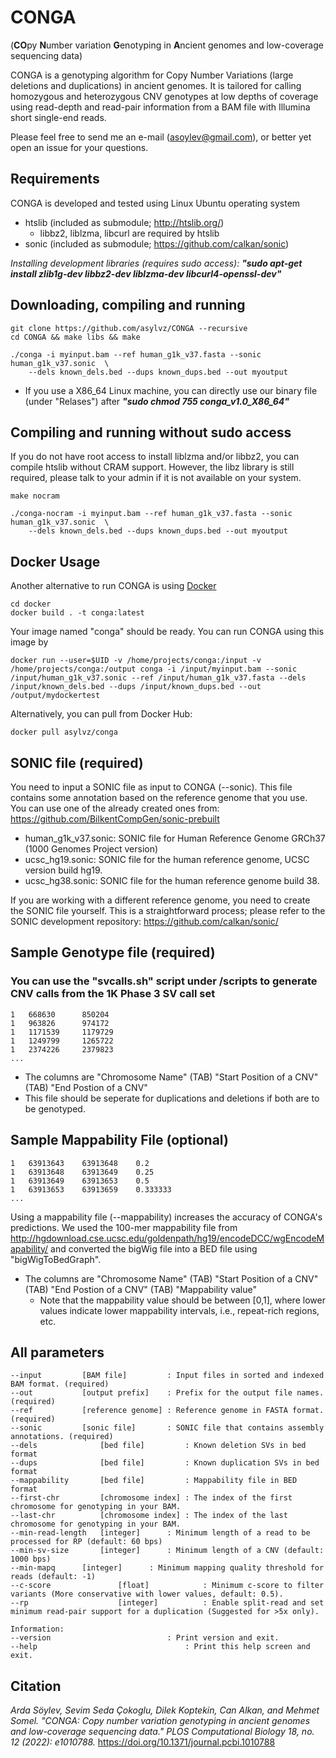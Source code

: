 # CONGA 
(**CO**py **N**umber variation **G**enotyping in **A**ncient genomes and low-coverage sequencing data) 

CONGA is a genotyping algorithm for Copy Number Variations (large deletions and duplications) in ancient genomes. It is tailored for calling homozygous and heterozygous CNV genotypes at low depths of coverage using read-depth and read-pair information from a BAM file with Illumina short single-end reads.

Please feel free to send me an e-mail (asoylev@gmail.com), or better yet open an issue for your questions.


## Requirements
CONGA is developed and tested using Linux Ubuntu operating system

 * htslib	(included as submodule; http://htslib.org/)
 	* libbz2, liblzma, libcurl are required by htslib
 * sonic  	(included as submodule; https://github.com/calkan/sonic)
 
*Installing development libraries (requires sudo access):* ***"sudo apt-get install zlib1g-dev libbz2-dev liblzma-dev libcurl4-openssl-dev"***

## Downloading, compiling and running

	git clone https://github.com/asylvz/CONGA --recursive
	cd CONGA && make libs && make

	./conga -i myinput.bam --ref human_g1k_v37.fasta --sonic human_g1k_v37.sonic  \
		--dels known_dels.bed --dups known_dups.bed --out myoutput
		
* If you use a X86_64 Linux machine, you can directly use our binary file (under "Relases") after ***"sudo chmod 755 conga_v1.0_X86_64"***

## Compiling and running without sudo access

If you do not have root access to install liblzma and/or libbz2, you can compile htslib without CRAM support. However, the libz library is still required, please talk to your admin if it is not available on your system.
	
	make nocram

	./conga-nocram -i myinput.bam --ref human_g1k_v37.fasta --sonic human_g1k_v37.sonic  \
		--dels known_dels.bed --dups known_dups.bed --out myoutput

## Docker Usage

Another alternative to run CONGA is using [Docker](https://www.docker.com)

	cd docker
	docker build . -t conga:latest

Your image named "conga" should be ready. You can run CONGA using this image by

	docker run --user=$UID -v /home/projects/conga:/input -v /home/projects/conga:/output conga -i /input/myinput.bam --sonic /input/human_g1k_v37.sonic --ref /input/human_g1k_v37.fasta --dels /input/known_dels.bed --dups /input/known_dups.bed --out /output/mydockertest

Alternatively, you can pull from Docker Hub:

	docker pull asylvz/conga


## SONIC file (required)

You need to input a SONIC file as input to CONGA (--sonic). This file contains some annotation based on the reference genome that you use. You can use one of the already created ones from: https://github.com/BilkentCompGen/sonic-prebuilt

 * human_g1k_v37.sonic: SONIC file for Human Reference Genome GRCh37 (1000 Genomes Project version)
 * ucsc_hg19.sonic: SONIC file for the human reference genome, UCSC version build hg19.
 * ucsc_hg38.sonic: SONIC file for the human reference genome build 38.

If you are working with a different reference genome, you need to create the SONIC file yourself. This is a straightforward process; please refer to the SONIC development repository: https://github.com/calkan/sonic/


## Sample Genotype file (required)
### You can use the "svcalls.sh" script under /scripts to generate CNV calls from the 1K Phase 3 SV call set

	1	668630		850204
	1	963826		974172
	1	1171539		1179729
	1	1249799		1265722
	1	2374226		2379823
	...

* The columns are "Chromosome Name" (TAB) "Start Position of a CNV" (TAB) "End Postion of a CNV"
* This file should be seperate for duplications and deletions if both are to be genotyped.

## Sample Mappability File (optional)

	1	63913643	63913648	0.2
	1	63913648	63913649	0.25
	1	63913649	63913653	0.5
	1	63913653	63913659	0.333333
	...

Using a mappability file (--mappability) increases the accuracy of CONGA's predictions. We used the 100-mer mappability file from http://hgdownload.cse.ucsc.edu/goldenpath/hg19/encodeDCC/wgEncodeMapability/ and converted the bigWig file into a BED file using "bigWigToBedGraph".

* The columns are "Chromosome Name" (TAB) "Start Position of a CNV" (TAB) "End Postion of a CNV" (TAB) "Mappability value"
    * Note that the mappability value should be between [0,1], where lower values indicate lower mappability intervals, i.e., repeat-rich regions, etc. 


## All parameters

	--input 		[BAM file]         : Input files in sorted and indexed BAM format. (required)
	--out   		[output prefix]    : Prefix for the output file names. (required)
	--ref   		[reference genome] : Reference genome in FASTA format. (required)
	--sonic 		[sonic file]       : SONIC file that contains assembly annotations. (required)
	--dels          	[bed file]         : Known deletion SVs in bed format
	--dups          	[bed file]         : Known duplication SVs in bed format
	--mappability   	[bed file]         : Mappability file in BED format
	--first-chr     	[chromosome index] : The index of the first chromosome for genotyping in your BAM.
	--last-chr      	[chromosome index] : The index of the last chromosome for genotyping in your BAM.
	--min-read-length	[integer]	   : Minimum length of a read to be processed for RP (default: 60 bps)
	--min-sv-size		[integer]	   : Minimum length of a CNV (default: 1000 bps)
	--min-mapq		[integer]	   : Minimum mapping quality threshold for reads (default: -1)
	--c-score               [float]            : Minimum c-score to filter variants (More conservative with lower values, default: 0.5).
	--rp                    [integer]          : Enable split-read and set minimum read-pair support for a duplication (Suggested for >5x only).
	
	Information:
	--version                  		   : Print version and exit.
	--help 		                           : Print this help screen and exit.


## Citation

*Arda Söylev, Sevim Seda Çokoglu, Dilek Koptekin, Can Alkan, and Mehmet Somel. "CONGA: Copy number variation genotyping in ancient genomes and low-coverage sequencing data." PLOS Computational Biology 18, no. 12 (2022): e1010788.* https://doi.org/10.1371/journal.pcbi.1010788
